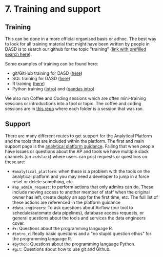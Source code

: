 # 7. Training and support

## Training

This can be done in a more official organised basis or adhoc. The best way to look for all training material that might have been written by people in DASD is to search our github for the topic "training" ([link with prefilled search here](https://github.com/moj-analytical-services?q=topic%3Atraining&type=&language=)).

Some examples of training can be found here:
- git/GitHub training for DASD ([here](https://github.com/moj-analytical-services/git-training-class))
- SQL training for DASD ([here](https://github.com/moj-analytical-services/sql_training))
- R training ([here](https://github.com/moj-analytical-services/IntroRTraining))
- Python training ([intro](https://github.com/moj-analytical-services/Coffee-and-Coding/tree/master/2019-09-03%20intro%20into%20python)) and ([pandas intro](https://github.com/moj-analytical-services/Coffee-and-Coding/tree/master/2019-10-15_intro%20to%20pandas))

We also run Coffee and Coding sessions which are often mini-training sessions or introductions into a tool or topic. The coffee and coding sessions are in [this repo](https://github.com/moj-analytical-services/Coffee-and-Coding) where each folder is a session that was ran.

## Support

There are many different routes to get support for the Analytical Platform and the tools that are included within the platform. The first and main support page is the [analytical platform guidance](https://user-guidance.services.alpha.mojanalytics.xyz/#content). Failing that when people have issues or questions about the AP and tools we have multiple slack channels (on `asdslack`) where users can post requests or questions on these are:

- `#analytical_platform`: when these is a problem with the tools on the analytical platform and you may need a developer to jump in a force reset or delete something, etc.
- `#ap_admin_request`: to perform actions that only admins can do. These include moving access to another member of staff when the original owner has left, create deploy an app for the first time, etc. The full list of these actions are referenced in the platform guidance
- `#data_engineers`: To ask questions about Airflow (our tool to schedule/automate data pipelines), database access requests, or general questions about the tools and services the data engineers cover.
- `#r`: Questions about the programming language R.
- `#intro_r`: Really basic questions and a "no stupid question ethos" for the programming language R.
- `#python`: Questions about the programming language Python.
- `#git`: Questions about how to use git and Github.
